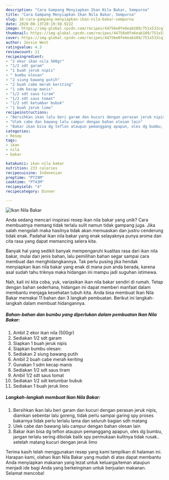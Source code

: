 ```yaml
---
description: "Cara Gampang Menyiapkan Ikan Nila Bakar, Sempurna"
title: "Cara Gampang Menyiapkan Ikan Nila Bakar, Sempurna"
slug: 16-cara-gampang-menyiapkan-ikan-nila-bakar-sempurna
date: 2020-08-13T20:19:50.922Z
image: https://img-global.cpcdn.com/recipes/44756e0fe6eab109/751x532cq70/ikan-nila-bakar-foto-resep-utama.jpg
thumbnail: https://img-global.cpcdn.com/recipes/44756e0fe6eab109/751x532cq70/ikan-nila-bakar-foto-resep-utama.jpg
cover: https://img-global.cpcdn.com/recipes/44756e0fe6eab109/751x532cq70/ikan-nila-bakar-foto-resep-utama.jpg
author: Jessie West
ratingvalue: 4.3
reviewcount: 11
recipeingredient:
- "2 ekor ikan nila 500gr"
- "1/2 sdt garam"
- "1 buah jeruk nipis"
- " bumbu olesan"
- "2 siung bawang putih"
- "2 buah cabe merah keriting"
- "1 sdm kecap manis"
- "1/2 sdt saus tiram"
- "1/2 sdt saus tomat"
- "1/2 sdt ketumbar bubuk"
- "1 buah jeruk limo"
recipeinstructions:
- "Bersihkan ikan lalu beri garam dan kucuri dengan perasan jeruk nipis, diamkan sebentar lalu goreng, tidak perlu sampai garing spy proses bakarnya tidak perlu terlalu lama dan seluruh bagian sdh matang"
- "Ulek cabe dan bawang lalu campur dengan bahan olesan lain"
- "Bakar ikan bisa dg teflon ataupun pemanggang apapun, oles dg bumbu, jangan terlalu sering dibolak balik spy permukaan kulitnya tidak rusak.. setelah matang kucuri dengan jeruk limo"
categories:
- Resep
tags:
- ikan
- nila
- bakar

katakunci: ikan nila bakar 
nutrition: 233 calories
recipecuisine: Indonesian
preptime: "PT29M"
cooktime: "PT43M"
recipeyield: "4"
recipecategory: Dinner

---
```



![Ikan Nila Bakar](https://img-global.cpcdn.com/recipes/44756e0fe6eab109/751x532cq70/ikan-nila-bakar-foto-resep-utama.jpg)

Anda sedang mencari inspirasi resep ikan nila bakar yang unik? Cara membuatnya memang tidak terlalu sulit namun tidak gampang juga. Jika salah mengolah maka hasilnya tidak akan memuaskan dan justru cenderung tidak enak. Padahal ikan nila bakar yang enak selayaknya punya aroma dan cita rasa yang dapat memancing selera kita.



Banyak hal yang sedikit banyak mempengaruhi kualitas rasa dari ikan nila bakar, mulai dari jenis bahan, lalu pemilihan bahan segar sampai cara membuat dan menghidangkannya. Tak perlu pusing jika hendak menyiapkan ikan nila bakar yang enak di mana pun anda berada, karena asal sudah tahu triknya maka hidangan ini mampu jadi suguhan istimewa.


Nah, kali ini kita coba, yuk, variasikan ikan nila bakar sendiri di rumah. Tetap dengan bahan sederhana, hidangan ini dapat memberi manfaat dalam membantu menjaga kesehatan tubuh kita. Anda bisa membuat Ikan Nila Bakar memakai 11 bahan dan 3 langkah pembuatan. Berikut ini langkah-langkah dalam membuat hidangannya.

<!--inarticleads1-->

##### Bahan-bahan dan bumbu yang diperlukan dalam pembuatan Ikan Nila Bakar:

1. Ambil 2 ekor ikan nila (500gr)
1. Sediakan 1/2 sdt garam
1. Siapkan 1 buah jeruk nipis
1. Siapkan  bumbu olesan:
1. Sediakan 2 siung bawang putih
1. Ambil 2 buah cabe merah keriting
1. Gunakan 1 sdm kecap manis
1. Sediakan 1/2 sdt saus tiram
1. Ambil 1/2 sdt saus tomat
1. Sediakan 1/2 sdt ketumbar bubuk
1. Sediakan 1 buah jeruk limo




<!--inarticleads2-->

##### Langkah-langkah membuat Ikan Nila Bakar:

1. Bersihkan ikan lalu beri garam dan kucuri dengan perasan jeruk nipis, diamkan sebentar lalu goreng, tidak perlu sampai garing spy proses bakarnya tidak perlu terlalu lama dan seluruh bagian sdh matang
1. Ulek cabe dan bawang lalu campur dengan bahan olesan lain
1. Bakar ikan bisa dg teflon ataupun pemanggang apapun, oles dg bumbu, jangan terlalu sering dibolak balik spy permukaan kulitnya tidak rusak.. setelah matang kucuri dengan jeruk limo




Terima kasih telah menggunakan resep yang kami tampilkan di halaman ini. Harapan kami, olahan Ikan Nila Bakar yang mudah di atas dapat membantu Anda menyiapkan makanan yang lezat untuk keluarga/teman ataupun menjadi ide bagi Anda yang berkeinginan untuk berjualan makanan. Selamat mencoba!
